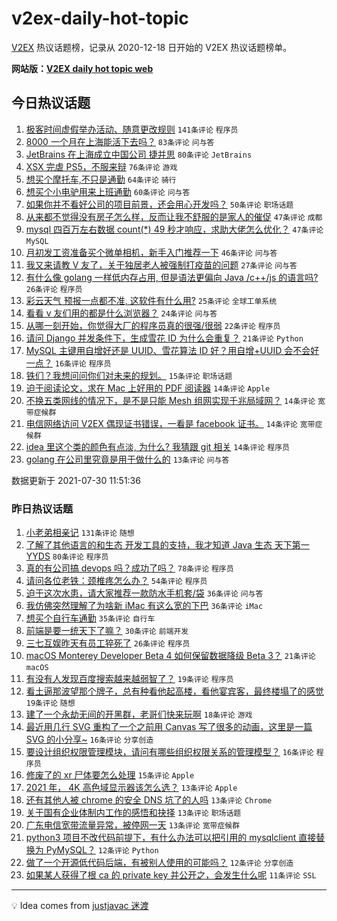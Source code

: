 # v2ex-daily-hot-topic

[V2EX](https://www.v2ex.com/) 热议话题榜，记录从 2020-12-18 日开始的 V2EX 热议话题榜单。

**网站版：[V2EX daily hot topic web](https://boojack.github.io/v2ex-daily-hot-topic-web/)**

## 今日热议话题

<!-- TODAY BEGIN -->

1. [极客时间虚假举办活动、随意更改规则](https://www.v2ex.com/t/792714) `141条评论` `程序员`
1. [8000 一个月在上海能活下去吗？](https://www.v2ex.com/t/792633) `83条评论` `问与答`
1. [JetBrains 在上海成立中国公司 捷并思](https://www.v2ex.com/t/792621) `80条评论` `JetBrains`
1. [XSX 完虐 PS5，不服来辩](https://www.v2ex.com/t/792661) `76条评论` `游戏`
1. [想买个摩托车,不只是通勤](https://www.v2ex.com/t/792665) `64条评论` `骑行`
1. [想买个小电驴用来上班通勤](https://www.v2ex.com/t/792600) `60条评论` `问与答`
1. [如果你并不看好公司的项目前景，还会用心开发吗？](https://www.v2ex.com/t/792611) `50条评论` `职场话题`
1. [从来都不觉得没有房子怎么样，反而让我不舒服的是家人的催促](https://www.v2ex.com/t/792614) `47条评论` `成都`
1. [mysql 四百万左右数据 count(*) 49 秒才响应，求助大佬怎么优化？](https://www.v2ex.com/t/792656) `47条评论` `MySQL`
1. [月初发工资准备买个微单相机，新手入门推荐一下](https://www.v2ex.com/t/792696) `46条评论` `问与答`
1. [我又来请教 V 友了，关于独居老人被强制打疫苗的问题](https://www.v2ex.com/t/792674) `27条评论` `问与答`
1. [有什么像 golang 一样低内存占用, 但是语法更偏向 Java /c++/js 的语言吗?](https://www.v2ex.com/t/792668) `26条评论` `程序员`
1. [彩云天气 预报一点都不准, 这软件有什么用?](https://www.v2ex.com/t/792669) `25条评论` `全球工单系统`
1. [看看 v 友们用的都是什么浏览器？](https://www.v2ex.com/t/792756) `24条评论` `问与答`
1. [从哪一刻开始，你觉得大厂的程序员真的很强/很弱](https://www.v2ex.com/t/792626) `22条评论` `程序员`
1. [请问 Django 并发条件下，生成雪花 ID 为什么会重复？](https://www.v2ex.com/t/792678) `21条评论` `Python`
1. [MySQL 主键用自增好还是 UUID、雪花算法 ID 好？用自增+UUID 会不会好一点？](https://www.v2ex.com/t/792708) `16条评论` `程序员`
1. [铁们？我想问问你们对未来的规划。](https://www.v2ex.com/t/792725) `15条评论` `职场话题`
1. [迫于阅读论文，求在 Mac 上好用的 PDF 阅读器](https://www.v2ex.com/t/792732) `14条评论` `Apple`
1. [不换五类网线的情况下，是不是只能 Mesh 组网实现千兆局域网？](https://www.v2ex.com/t/792683) `14条评论` `宽带症候群`
1. [电信网络访问 V2EX 偶现证书错误，一看是 facebook 证书。](https://www.v2ex.com/t/792619) `14条评论` `宽带症候群`
1. [idea 里这个类的颜色有点淡, 为什么? 我猜跟 git 相关](https://www.v2ex.com/t/792616) `14条评论` `程序员`
1. [golang 在公司里究竟是用于做什么的](https://www.v2ex.com/t/792702) `13条评论` `问与答`

数据更新于 2021-07-30 11:51:36

<!-- TODAY END -->

### 昨日热议话题

<!-- YESTERDAY BEGIN -->

1. [小老弟相亲记](https://www.v2ex.com/t/792382) `131条评论` `随想`
1. [了解了其他语言的和生态 开发工具的支持，我才知道 Java 生态 天下第一 YYDS](https://www.v2ex.com/t/792390) `80条评论` `程序员`
1. [真的有公司搞 devops 吗？成功了吗？](https://www.v2ex.com/t/792410) `78条评论` `程序员`
1. [请问各位老铁：颈椎疼怎么办？](https://www.v2ex.com/t/792481) `54条评论` `程序员`
1. [迫于这次水患，请大家推荐一款防水手机套/袋](https://www.v2ex.com/t/792456) `36条评论` `问与答`
1. [我仿佛突然理解了为啥新 iMac 有这么宽的下巴](https://www.v2ex.com/t/792490) `36条评论` `iMac`
1. [想买个自行车通勤](https://www.v2ex.com/t/792521) `35条评论` `自行车`
1. [前端是要一统天下了嘛？](https://www.v2ex.com/t/792518) `30条评论` `前端开发`
1. [三七互娱昨天有员工猝死了](https://www.v2ex.com/t/792395) `26条评论` `程序员`
1. [macOS Monterey Developer Beta 4 如何保留数据降级 Beta 3？](https://www.v2ex.com/t/792411) `21条评论` `macOS`
1. [有没有人发现百度搜索越来越弱智了？](https://www.v2ex.com/t/792539) `19条评论` `程序员`
1. [看土逼那波望那个牌子，总有种看他起高楼，看他宴宾客，最终楼塌了的感觉](https://www.v2ex.com/t/792489) `19条评论` `随想`
1. [建了一个永劫无间的开黑群，老哥们快来玩啊](https://www.v2ex.com/t/792391) `18条评论` `游戏`
1. [最近用几行 SVG 重构了一个之前用 Canvas 写了很多的动画，这里是一篇 SVG 的小分享~](https://www.v2ex.com/t/792457) `16条评论` `分享创造`
1. [要设计组织权限管理模块，请问有哪些组织权限关系的管理模型？](https://www.v2ex.com/t/792394) `16条评论` `程序员`
1. [修废了的 xr 尸体要怎么处理](https://www.v2ex.com/t/792427) `15条评论` `Apple`
1. [2021 年， 4K 高色域显示器该怎么选？](https://www.v2ex.com/t/792486) `13条评论` `Apple`
1. [还有其他人被 chrome 的安全 DNS 坑了的人吗](https://www.v2ex.com/t/792466) `13条评论` `Chrome`
1. [关于国有企业体制内工作的感悟和抉择](https://www.v2ex.com/t/792445) `13条评论` `职场话题`
1. [广东电信宽带流量异常，被停网一天](https://www.v2ex.com/t/792417) `13条评论` `宽带症候群`
1. [python3 项目不改代码前提下，有什么办法可以把引用的 mysqlclient 直接替换为 PyMySQL？](https://www.v2ex.com/t/792453) `12条评论` `Python`
1. [做了一个开源低代码后端，有被别人使用的可能吗？](https://www.v2ex.com/t/792404) `12条评论` `分享创造`
1. [如果某人获得了根 ca 的 private key 并公开之，会发生什么呢](https://www.v2ex.com/t/792561) `11条评论` `SSL`

<!-- YESTERDAY END -->

---

💡 Idea comes from [justjavac 迷渡](https://github.com/justjavac/)
